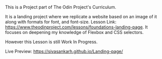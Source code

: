 This is a Project part of The Odin Project's Curriculum.

It is a landing project where we replicate a website based on an image of it along with formats for font, and font-size. Lesson Link: https://www.theodinproject.com/lessons/foundations-landing-page.
It focuses on deepening my knowledge of Flexbox and CSS selectors.

However this Lesson is still Work In Progress.

Live Preview: https://sivasankarh.github.io/Landing-page/
